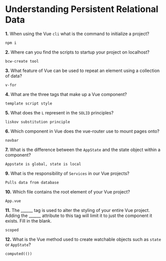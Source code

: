 # Understanding Persistent Relational Data

**1.** When using the Vue `cli` what is the command to initialize a project?
<!-- enter you answer in the space below -->
```
npm i
```
**2.** Where can you find the scripts to startup your project on localhost?
<!-- enter you answer in the space below -->
```
bcw-create tool
```
**3.** What feature of Vue can be used to repeat an element using a collection of data?
<!-- enter you answer in the space below -->
```
v-for
```
**4.** What are the three tags that make up a Vue component?
<!-- enter you answer in the space below -->
```
template script style
```
**5.** What does the `L` represent in the `SOLID` principles?
<!-- enter you answer in the space below -->
```
liskov substitution principle
```
**6.** Which component in Vue does the vue-router use to mount pages onto?
<!-- enter you answer in the space below -->
```
navbar
```
**7.** What is the difference between the `AppState` and the state object within a component?
<!-- enter you answer in the space below -->
```
Appstate is global, state is local
```
**9.** What is the responsibility of `Services` in our Vue projects?
<!-- enter you answer in the space below -->
```
Pulls data from database
```
**10.** Which file contains the root element of your Vue project?
<!-- enter you answer in the space below -->
```
App.vue
```
**11.** The ______ tag is used to alter the styling of your entire Vue project.  Adding the ______ attribute to this tag will limit it to just the component it exists.  Fill in the blank.
<!-- enter you answer in the space below -->
```
scoped
```
**12.** What is the Vue method used to create watchable objects such as `state` or `AppState`?
<!-- enter you answer in the space below -->
```
computed(())
```